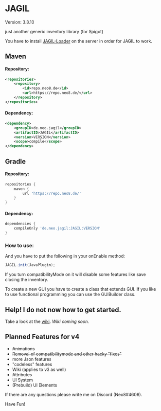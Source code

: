 # JAGIL
Version: 3.3.10

just another generic inventory library (for Spigot)

You have to install [JAGIL-Loader](https://github.com/Keksnet/JAGIL-Loader)
on the server in order for JAGIL to work.

## Maven
#### Repository:
```xml
<repositories>
	<repository>
		<id>repo.neo8.de</id>
		<url>https://repo.neo8.de/</url>
	</repository>
</repositories>
```

#### Dependency:
```xml
<dependency>
    <groupID>de.neo.jagil</groupID>
    <artifactID>JAGIL</artifactID>
    <version>VERSION</version>
    <scope>compile</scope>
</dependency>
```

## Gradle
#### Repository:
```groovy
repositories {
    maven {
        url 'https://repo.neo8.de/'
    }
}
```

#### Dependency:
```groovy
dependencies {
    compileOnly 'de.neo.jagil:JAGIL:VERSION'
}
```


### How to use:
And you have to put the following in your onEnable method:
```java
JAGIL.init(JavaPlugin);
```
If you turn compatibilityMode on it will disable some features like save closing the inventory.

To create a new GUI you have to create a class that extends GUI.
If you like to use functional programming you can use the GUIBuilder
class.

## Help! I do not now how to get started.
Take a look at the [wiki](https://github.com/Keksnet/JAGIL/wiki).
_Wiki coming soon._

## Planned Features for v4
- ~~Animations~~
- ~~Removal of compatibilitymode and other hacky "fixes"~~
- more Json features
- "codeless" features
- Wiki (applies to v3 as well)
- ~~Attributes~~
- UI System
- (Prebuild) UI Elements

If there are any questions please write me on Discord (Neo8#4608).

Have Fun!
